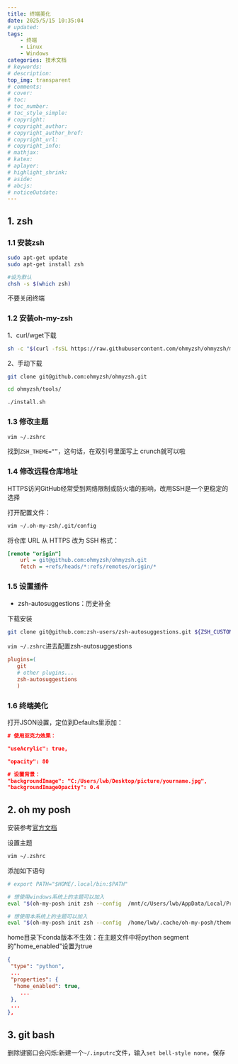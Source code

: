 ```yaml
---
title: 终端美化
date: 2025/5/15 10:35:04
# updated:
tags:
    - 终端
    - Linux
    - Windows
categories: 技术文档
# keywords:
# description:
top_img: transparent
# comments:
# cover:
# toc:
# toc_number:
# toc_style_simple:
# copyright:
# copyright_author:
# copyright_author_href:
# copyright_url:
# copyright_info:
# mathjax:
# katex:
# aplayer:
# highlight_shrink:
# aside:
# abcjs:
# noticeOutdate:
---
```


## 1. zsh

### 1.1 安装zsh

```bash
sudo apt-get update
sudo apt-get install zsh

#设为默认
chsh -s $(which zsh) 
```

不要关闭终端

### 1.2 安装oh-my-zsh

1、curl/wget下载

```bash
sh -c "$(curl -fsSL https://raw.githubusercontent.com/ohmyzsh/ohmyzsh/master/tools/install.sh)"
```

2、手动下载

```bash
git clone git@github.com:ohmyzsh/ohmyzsh.git

cd ohmyzsh/tools/

./install.sh
```

### 1.3 修改主题

```bash
vim ~/.zshrc
```

找到`ZSH_THEME=“”`，这句话，在双引号里面写上 crunch就可以啦

### 1.4 修改远程仓库地址

HTTPS访问GitHub经常受到网络限制或防火墙的影响，改用SSH是一个更稳定的选择

打开配置文件：

```bash
vim ~/.oh-my-zsh/.git/config
```

将仓库 URL 从 HTTPS 改为 SSH 格式：

```ini
[remote "origin"]  
    url = git@github.com:ohmyzsh/ohmyzsh.git  
    fetch = +refs/heads/*:refs/remotes/origin/*
```

### 1.5 设置插件

- zsh-autosuggestions：历史补全

下载安装

```bash
git clone git@github.com:zsh-users/zsh-autosuggestions.git ${ZSH_CUSTOM:-~/.oh-my-zsh/custom}/plugins/zsh-autosuggestions
```

`vim ~/.zshrc`进去配置zsh-autosuggestions

```ini
plugins=(
   git
   # other plugins...
   zsh-autosuggestions
   )
```

### 1.6 终端美化

打开JSON设置，定位到Defaults里添加：

```json
# 使用亚克力效果：

"useAcrylic": true,

"opacity": 80

# 设置背景：
"backgroundImage": "C:/Users/lwb/Desktop/picture/yourname.jpg",
"backgroundImageOpacity": 0.4
```

## 2. oh my posh

安装参考[官方文档](https://ohmyposh.dev/docs/installation/linux)

设置主题

```bash
vim ~/.zshrc
```

添加如下语句

```bash
# export PATH="$HOME/.local/bin:$PATH"

# 想使用windows系统上的主题可以加入
eval "$(oh-my-posh init zsh --config  /mnt/c/Users/lwb/AppData/Local/Programs/oh-my-posh/themes/M365Princess.omp.json)"

# 想使用本系统上的主题可以加入
eval "$(oh-my-posh init zsh --config  /home/lwb/.cache/oh-my-posh/themes/M365Princess.omp.json)"
```

home目录下conda版本不生效：在主题文件中将python segment的"home_enabled"设置为true

```json
{
 "type": "python",
 ...
 "properties": {
  "home_enabled": true,
    ...
 },
 ...
},
```

## 3. git bash

删除键窗口会闪烁:新建一个`~/.inputrc`文件，输入`set bell-style none`，保存
